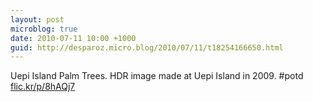 ```yaml
---
layout: post
microblog: true
date: 2010-07-11 10:00 +1000
guid: http://desparoz.micro.blog/2010/07/11/t18254166650.html
---
```

Uepi Island Palm Trees. HDR image made at Uepi Island in 2009. #potd [flic.kr/p/8hAQj7](http://flic.kr/p/8hAQj7)
